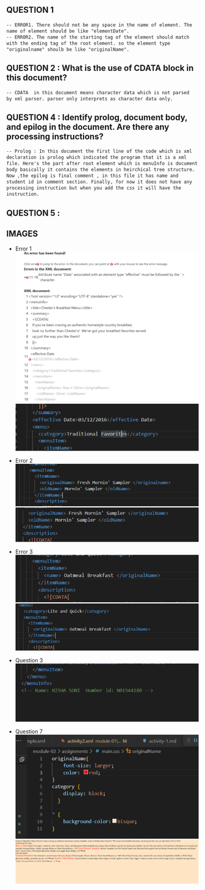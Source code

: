 ## QUESTION 1
    -- ERROR1. There should not be any space in the name of element. The name of element should be like "elementDate".
    -- ERROR2. The name of the starting tag of the element should match with the ending tag of the root element. so the element type "originalname" shoulb be like "originalName". 

## QUESTION 2 : What is the use of CDATA block in this document?
    -- CDATA  in this document means character data which is not parsed  by xml parser. parser only interprets as character data only.

## QUESTION 4 : Identify prolog, document body, and epilog in the document. Are there any processing instructions?
    -- Prolog : In this document the first line of the code which is xml declaration is prolog which indicated the program that it is a xml file. Here's the part after root element which is menuInfo is document body basically it contains the elements in heirchical tree structure. Now ,the epilog is final comment , in this file it has name and student id in comment section. Finally, for now it does not have any processing instruction but when you add the css it will have the instruction.

## QUESTION 5 :

## IMAGES
* Error 1
![question 1 error in effectiveDate](../assets/question1.PNG)
![question 1 solved error in effectiveDate](../assets/question1_effectiveDate.PNG)

* Error 2
![question 1 error in original name ](../assets/question1_originalName.PNG)
![question 1 solved error in original name](../assets/que1_solved_err2.PNG)

* Error 3
![question 3 ](../assets/que1_error3.PNG)
![question 3 ](../assets/que1_solvedErr3.PNG)


* Question 3
![question 3 add comment line in document ](../assets/question3_comment.PNG)

* Question 7
![question 7 add css in document](../assets/question7CSS.PNG)
![question 7 output of the css](../assets/question7_css_output.PNG)




    